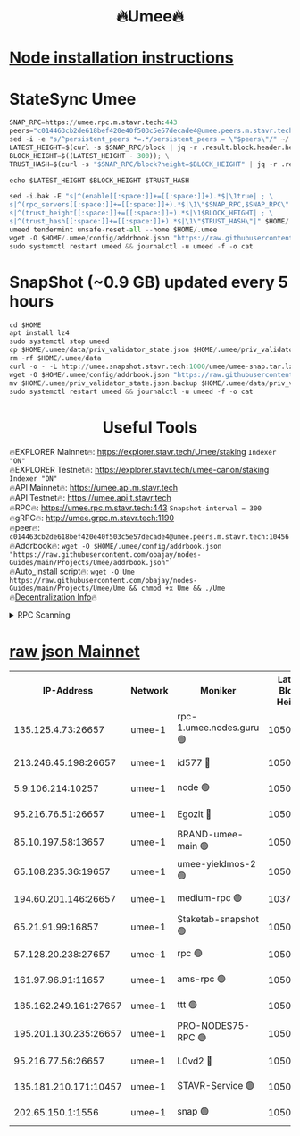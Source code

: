 <h1 align="center"> 🔥Umee🔥</h1>


[Node installation instructions](https://github.com/obajay/nodes-Guides/tree/main/Projects/Umee)
=
# StateSync Umee
```python
SNAP_RPC=https://umee.rpc.m.stavr.tech:443
peers="c014463cb2de618bef420e40f503c5e57decade4@umee.peers.m.stavr.tech:10456"
sed -i -e "s/^persistent_peers *=.*/persistent_peers = \"$peers\"/" ~/.umee/config/config.toml
LATEST_HEIGHT=$(curl -s $SNAP_RPC/block | jq -r .result.block.header.height); \
BLOCK_HEIGHT=$((LATEST_HEIGHT - 300)); \
TRUST_HASH=$(curl -s "$SNAP_RPC/block?height=$BLOCK_HEIGHT" | jq -r .result.block_id.hash)

echo $LATEST_HEIGHT $BLOCK_HEIGHT $TRUST_HASH

sed -i.bak -E "s|^(enable[[:space:]]+=[[:space:]]+).*$|\1true| ; \
s|^(rpc_servers[[:space:]]+=[[:space:]]+).*$|\1\"$SNAP_RPC,$SNAP_RPC\"| ; \
s|^(trust_height[[:space:]]+=[[:space:]]+).*$|\1$BLOCK_HEIGHT| ; \
s|^(trust_hash[[:space:]]+=[[:space:]]+).*$|\1\"$TRUST_HASH\"|" $HOME/.umee/config/config.toml
umeed tendermint unsafe-reset-all --home $HOME/.umee
wget -O $HOME/.umee/config/addrbook.json "https://raw.githubusercontent.com/obajay/nodes-Guides/main/Projects/Umee/addrbook.json"
sudo systemctl restart umeed && journalctl -u umeed -f -o cat
```
# SnapShot (~0.9 GB) updated every 5 hours
```python
cd $HOME
apt install lz4
sudo systemctl stop umeed
cp $HOME/.umee/data/priv_validator_state.json $HOME/.umee/priv_validator_state.json.backup
rm -rf $HOME/.umee/data
curl -o - -L http://umee.snapshot.stavr.tech:1000/umee/umee-snap.tar.lz4 | lz4 -c -d - | tar -x -C $HOME/.umee --strip-components 2
wget -O $HOME/.umee/config/addrbook.json "https://raw.githubusercontent.com/obajay/nodes-Guides/main/Projects/Umee/addrbook.json"
mv $HOME/.umee/priv_validator_state.json.backup $HOME/.umee/data/priv_validator_state.json
sudo systemctl restart umeed && journalctl -u umeed -f -o cat
```
 <h1 align="center"> Useful Tools</h1>

🔥EXPLORER Mainnet🔥:      https://explorer.stavr.tech/Umee/staking             `Indexer "ON"` \
🔥EXPLORER Testnet🔥:        https://explorer.stavr.tech/umee-canon/staking      `Indexer "ON"` \
🔥API Mainnet🔥:                   https://umee.api.m.stavr.tech \
🔥API Testnet🔥:                     https://umee.api.t.stavr.tech \
🔥RPC🔥:                           https://umee.rpc.m.stavr.tech:443                     `Snapshot-interval = 300` \
🔥gRPC🔥:                              http://umee.grpc.m.stavr.tech:1190 \
🔥peer🔥:                     `c014463cb2de618bef420e40f503c5e57decade4@umee.peers.m.stavr.tech:10456` \
🔥Addrbook🔥:    ```wget -O $HOME/.umee/config/addrbook.json "https://raw.githubusercontent.com/obajay/nodes-Guides/main/Projects/Umee/addrbook.json"``` \
🔥Auto_install script🔥: ```wget -O Ume https://raw.githubusercontent.com/obajay/nodes-Guides/main/Projects/Umee/Ume && chmod +x Ume && ./Ume``` \
🔥[Decentralization Info](https://github.com/obajay/StateSync-snapshots/tree/main/Projects/Umee/Decentralization)🔥

<details>
<summary>RPC Scanning</summary>

<h2 align="center"> We scan nodes in real time every 4 hours. And we provide the final result of RPC endpoints.
We cannot influence the operation of these nodes in any way. </h2>


```python
If Voting Power is higher than 0 --> then the Node is a validator of the network and may be subject to attack and be a potential threat to the chain.
```
```python
We marked such validators with a red symbol
```

</details>

[raw json Mainnet](https://rpc-check.umeem.stavr.tech/umeem/rpc-umeem-result.json)
=



<table><tr><th>IP-Address</th><th>Network</th><th>Moniker</th><th>Latest Block Height</th><th>Earliest Block Height</th><th>Catching Up</th><th>Tx Index</th><th>Voting Power</th><th>Scan Time</th></tr><tr><td>135.125.4.73:26657</td><td>umee-1</td><td>rpc-1.umee.nodes.guru 🟢</td><td>10501781</td><td>5167386</td><td>False</td><td>on</td><td>0</td><td>2024-02-08T13:31:52.460064520UTC</td></tr><tr><td>213.246.45.198:26657</td><td>umee-1</td><td>id577 🔴</td><td>10501767</td><td>7100001</td><td>False</td><td>on</td><td>35104877</td><td>2024-02-08T13:30:33.029417681UTC</td></tr><tr><td>5.9.106.214:10257</td><td>umee-1</td><td>node 🟢</td><td>10501777</td><td>7942001</td><td>False</td><td>on</td><td>0</td><td>2024-02-08T13:31:28.976531245UTC</td></tr><tr><td>95.216.76.51:26657</td><td>umee-1</td><td>Egozit 🔴</td><td>10501781</td><td>8262001</td><td>False</td><td>off</td><td>38450106</td><td>2024-02-08T13:31:52.086673812UTC</td></tr><tr><td>85.10.197.58:13657</td><td>umee-1</td><td>BRAND-umee-main 🟢</td><td>10501770</td><td>8427832</td><td>False</td><td>on</td><td>0</td><td>2024-02-08T13:30:52.064937767UTC</td></tr><tr><td>65.108.235.36:19657</td><td>umee-1</td><td>umee-yieldmos-2 🟢</td><td>10501760</td><td>9575548</td><td>False</td><td>on</td><td>0</td><td>2024-02-08T13:29:47.625071619UTC</td></tr><tr><td>194.60.201.146:26657</td><td>umee-1</td><td>medium-rpc 🟢</td><td>10372357</td><td>9984137</td><td>False</td><td>on</td><td>0</td><td>2024-02-08T13:30:39.535967809UTC</td></tr><tr><td>65.21.91.99:16857</td><td>umee-1</td><td>Staketab-snapshot 🟢</td><td>10501773</td><td>9992001</td><td>False</td><td>off</td><td>0</td><td>2024-02-08T13:31:04.776397191UTC</td></tr><tr><td>57.128.20.238:27657</td><td>umee-1</td><td>rpc 🟢</td><td>10501778</td><td>10337379</td><td>False</td><td>on</td><td>0</td><td>2024-02-08T13:31:37.436655725UTC</td></tr><tr><td>161.97.96.91:11657</td><td>umee-1</td><td>ams-rpc 🟢</td><td>10501784</td><td>10352001</td><td>False</td><td>on</td><td>0</td><td>2024-02-08T13:32:12.105310837UTC</td></tr><tr><td>185.162.249.161:27657</td><td>umee-1</td><td>ttt 🟢</td><td>10501775</td><td>10381617</td><td>False</td><td>on</td><td>0</td><td>2024-02-08T13:31:17.278924307UTC</td></tr><tr><td>195.201.130.235:26657</td><td>umee-1</td><td>PRO-NODES75-RPC 🟢</td><td>10501776</td><td>10401776</td><td>False</td><td>on</td><td>0</td><td>2024-02-08T13:31:25.723330209UTC</td></tr><tr><td>95.216.77.56:26657</td><td>umee-1</td><td>L0vd2 🔴</td><td>10501784</td><td>10401784</td><td>False</td><td>off</td><td>37564146</td><td>2024-02-08T13:32:09.735608767UTC</td></tr><tr><td>135.181.210.171:10457</td><td>umee-1</td><td>STAVR-Service 🟢</td><td>10501782</td><td>10500001</td><td>False</td><td>on</td><td>0</td><td>2024-02-08T13:31:59.060655532UTC</td></tr><tr><td>202.65.150.1:1556</td><td>umee-1</td><td>snap 🟢</td><td>10501776</td><td>10500830</td><td>False</td><td>on</td><td>0</td><td>2024-02-08T13:31:26.630468618UTC</td></tr></table>
